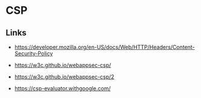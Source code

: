 ﻿# CSP


## Links

- https://developer.mozilla.org/en-US/docs/Web/HTTP/Headers/Content-Security-Policy
- https://w3c.github.io/webappsec-csp/
- https://w3c.github.io/webappsec-csp/2

- https://csp-evaluator.withgoogle.com/
